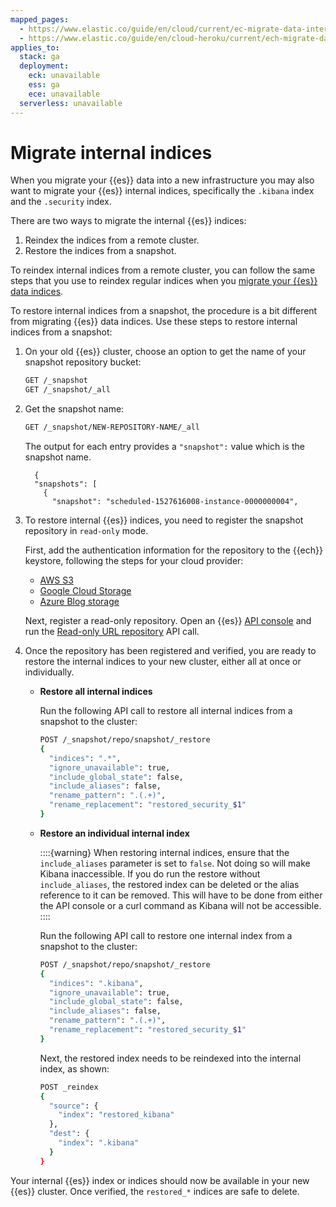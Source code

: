 ```yaml
---
mapped_pages:
  - https://www.elastic.co/guide/en/cloud/current/ec-migrate-data-internal.html
  - https://www.elastic.co/guide/en/cloud-heroku/current/ech-migrate-data-internal.html
applies_to:
  stack: ga
  deployment:
    eck: unavailable
    ess: ga
    ece: unavailable
  serverless: unavailable
---
```


# Migrate internal indices

When you migrate your {{es}} data into a new infrastructure you may also want to migrate your {{es}} internal indices, specifically the `.kibana` index and the `.security` index.

There are two ways to migrate the internal {{es}} indices:

1. Reindex the indices from a remote cluster.
2. Restore the indices from a snapshot.

To reindex internal indices from a remote cluster, you can follow the same steps that you use to reindex regular indices when you [migrate your {{es}} data indices](../migrate.md#ech-reindex-remote).

To restore internal indices from a snapshot, the procedure is a bit different from migrating {{es}} data indices. Use these steps to restore internal indices from a snapshot:

1. On your old {{es}} cluster, choose an option to get the name of your snapshot repository bucket:

    ```sh
    GET /_snapshot
    GET /_snapshot/_all
    ```

2. Get the snapshot name:

    ```sh
    GET /_snapshot/NEW-REPOSITORY-NAME/_all
    ```

    The output for each entry provides a `"snapshot":` value which is the snapshot name.

    ```
      {
      "snapshots": [
        {
          "snapshot": "scheduled-1527616008-instance-0000000004",
    ```



3. To restore internal {{es}} indices, you need to register the snapshot repository in `read-only` mode.

    First, add the authentication information for the repository to the {{ech}} keystore, following the steps for your cloud provider:
    * [AWS S3](../../deploy-manage/tools/snapshot-and-restore/ec-aws-custom-repository.md#ec-snapshot-secrets-keystore)
    * [Google Cloud Storage](../../deploy-manage/tools/snapshot-and-restore/ec-gcs-snapshotting.md#ec-configure-gcs-keystore)
    * [Azure Blog storage](../../deploy-manage/tools/snapshot-and-restore/ec-azure-snapshotting.md#ec-configure-azure-keystore)

    Next, register a read-only repository. Open an {{es}} [API console](../../explore-analyze/query-filter/tools/console.md) and run the [Read-only URL repository](../../deploy-manage/tools/snapshot-and-restore/read-only-url-repository.md) API call.

4. Once the repository has been registered and verified, you are ready to restore the internal indices to your new cluster, either all at once or individually.

    * **Restore all internal indices**

        Run the following API call to restore all internal indices from a snapshot to the cluster:

        ```sh
        POST /_snapshot/repo/snapshot/_restore
        {
          "indices": ".*",
          "ignore_unavailable": true,
          "include_global_state": false,
          "include_aliases": false,
          "rename_pattern": ".(.+)",
          "rename_replacement": "restored_security_$1"
        }
        ```

    * **Restore an individual internal index**

        ::::{warning}
        When restoring internal indices, ensure that the `include_aliases` parameter is set to `false`. Not doing so will make Kibana inaccessible. If you do run the restore without `include_aliases`, the restored index can be deleted or the alias reference to it can be removed. This will have to be done from either the API console or a curl command as Kibana will not be accessible.
        ::::

        Run the following API call to restore one internal index from a snapshot to the cluster:

        ```sh
        POST /_snapshot/repo/snapshot/_restore
        {
          "indices": ".kibana",
          "ignore_unavailable": true,
          "include_global_state": false,
          "include_aliases": false,
          "rename_pattern": ".(.+)",
          "rename_replacement": "restored_security_$1"
        }
        ```

        Next, the restored index needs to be reindexed into the internal index, as shown:

        ```sh
        POST _reindex
        {
          "source": {
            "index": "restored_kibana"
          },
          "dest": {
            "index": ".kibana"
          }
        }
        ```


Your internal {{es}} index or indices should now be available in your new {{es}} cluster. Once verified, the `restored_*` indices are safe to delete.
